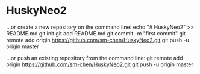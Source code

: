 # HuskyNeo2

…or create a new repository on the command line:
echo "# HuskyNeo2" >> README.md
git init
git add README.md
git commit -m "first commit"
git remote add origin https://github.com/sm-chen/HuskyNeo2.git
git push -u origin master

…or push an existing repository from the command line:
git remote add origin https://github.com/sm-chen/HuskyNeo2.git
git push -u origin master
